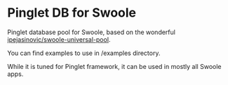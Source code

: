 # Pinglet DB for Swoole

Pinglet database pool for Swoole, based on the wonderful [ipejasinovic/swoole-universal-pool](https://github.com/ipejasinovic/swoole-universal-pool).

You can find examples to use in /examples directory.

While it is tuned for Pinglet framework, it can be used in mostly all Swoole apps.
